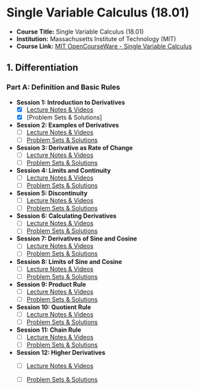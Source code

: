 # Single Variable Calculus (18.01)

- **Course Title:** Single Variable Calculus (18.01)
- **Institution:** Massachusetts Institute of Technology (MIT)
- **Course Link:** [MIT OpenCourseWare - Single Variable Calculus](https://ocw.mit.edu/courses/18-01sc-single-variable-calculus-fall-2010/pages/syllabus/)

## 1. Differentiation
### Part A: Definition and Basic Rules
- **Session 1: Introduction to Derivatives**
  - [x] [Lecture Notes & Videos](https://ocw.mit.edu/courses/18-01sc-single-variable-calculus-fall-2010/pages/1.-differentiation/part-a-definition-and-basic-rules/session-1-introduction-to-derivatives/)
  - [x] [Problem Sets & Solutions]

- **Session 2: Examples of Derivatives**
  - [ ] [Lecture Notes & Videos]()
  - [ ] [Problem Sets & Solutions]()
 
- **Session 3: Derivative as Rate of Change**
  - [ ] [Lecture Notes & Videos]()
  - [ ] [Problem Sets & Solutions]()
- **Session 4: Limits and Continuity**
  - [ ] [Lecture Notes & Videos]()
  - [ ] [Problem Sets & Solutions]()
- **Session 5: Discontinuity**
  - [ ] [Lecture Notes & Videos]()
  - [ ] [Problem Sets & Solutions]()
- **Session 6: Calculating Derivatives**
  - [ ] [Lecture Notes & Videos]()
  - [ ] [Problem Sets & Solutions]()
- **Session 7: Derivatives of Sine and Cosine**
  - [ ] [Lecture Notes & Videos]()
  - [ ] [Problem Sets & Solutions]()
- **Session 8: Limits of Sine and Cosine**
  - [ ] [Lecture Notes & Videos]()
  - [ ] [Problem Sets & Solutions]()
- **Session 9: Product Rule**
  - [ ] [Lecture Notes & Videos]()
  - [ ] [Problem Sets & Solutions]()
- **Session 10: Quotient Rule**
  - [ ] [Lecture Notes & Videos]()
  - [ ] [Problem Sets & Solutions]()
- **Session 11: Chain Rule**
  - [ ] [Lecture Notes & Videos]()
  - [ ] [Problem Sets & Solutions]()
- **Session 12: Higher Derivatives**
  - [ ] [Lecture Notes & Videos]()
  - [ ] [Problem Sets & Solutions]()

